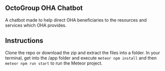 ## OctoGroup OHA Chatbot
A chatbot made to help direct OHA beneficiaries to the resources and services which OHA provides.

## Instructions
Clone the repo or download the zip and extract the files into a folder. In your terminal, get into the /app folder and execute `meteor npm install` and then `meteor npm run start` to run the Meteor project.

